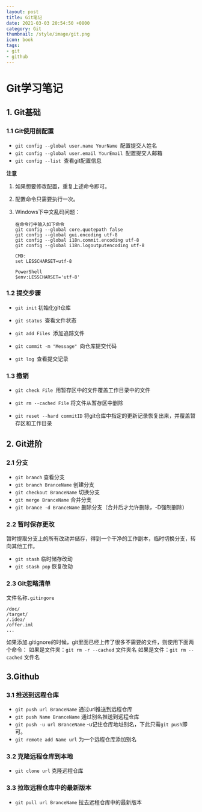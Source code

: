 ```yaml
---
layout: post
title: Git笔记
date: 2021-03-03 20:54:50 +0800
category: Git
thumbnail: /style/image/git.png
icon: book
tags:
- git
- github
---
```


# Git学习笔记

## 1. Git基础

### 1.1 Git使用前配置

- `git config --global user.name YourName `配置提交人姓名
- `git config --global user.email YourEmail `配置提交人邮箱
- `git config --list `查看git配置信息

**注意**

1. 如果想要修改配置，重复上述命令即可。

2. 配置命令只需要执行一次。

3. Windows下中文乱码问题：

   ```git
   在命令行中输入如下命令
   git config --global core.quotepath false
   git config --global gui.encoding utf-8
   git config --global i18n.commit.encoding utf-8
   git config --global i18n.logoutputencoding utf-8
   
   CMD: 
   set LESSCHARSET=utf-8
   
   PowerShell
   $env:LESSCHARSET='utf-8'
   ```

### 1.2 提交步骤

- `git init` 初始化git仓库

- `git status `查看文件状态

- `git add Files `添加追踪文件

- `git commit -m "Message" `向仓库提交代码

- `git log `查看提交记录

### 1.3 撤销

- `git check File `用暂存区中的文件覆盖工作目录中的文件

- `git rm --cached File` 将文件从暂存区中删除

- `git reset --hard commitID` 将git仓库中指定的更新记录恢复出来，并覆盖暂存区和工作目录

  

## 2. Git进阶

### 2.1 分支

- `git branch` 查看分支
- `git branch BranceName` 创建分支
- `git checkout BranceName` 切换分支
- `git merge BranceName` 合并分支
- `git brance -d BranceName` 删除分支（合并后才允许删除，-D强制删除） 

### 2.2 暂时保存更改

暂时提取分支上的所有改动并储存，得到一个干净的工作副本，临时切换分支，转向其他工作。

- `git stash` 临时储存改动
- `git stash pop` 恢复改动

### 2.3 Git忽略清单

文件名称`.gitingore`

```
/doc/
/target/
/.idea/
/offer.iml
...
```

如果添加.gitignore的时候，git里面已经上传了很多不需要的文件，则使用下面两个命令：
如果是文件夹：`git rm -r --cached` 文件夹名
如果是文件：`git rm --cached` 文件名



## 3.Github

### 3.1 推送到远程仓库

- `git push url BranceName`  通过url推送到远程仓库
- `git push Name BranceName`  通过别名推送到远程仓库
- `git push -u url BranceName`  -u记住仓库地址别名，下此只需`git push`即可。
- `git remote add Name url` 为一个远程仓库添加别名

### 3.2 克隆远程仓库到本地

- `git clone url` 克隆远程仓库

### 3.3 拉取远程仓库中的最新版本

- `git pull url BranceName` 拉去远程仓库中的最新版本

